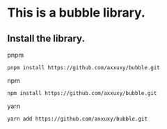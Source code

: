 # This is a bubble library.
## Install the library.

pnpm
```
pnpm install https://github.com/axxuxy/bubble.git
```
npm
```
npm install https://github.com/axxuxy/bubble.git
```
yarn
```
yarn add https://github.com/axxuxy/bubble.git
```
